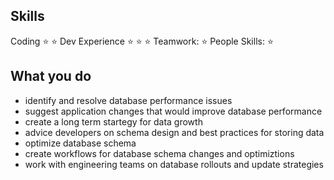 ## Skills
Coding :star: :star:
Dev Experience :star: :star: :star:
Teamwork: :star:
People Skills: :star:

## What you do
* identify and resolve database performance issues
* suggest application changes that would improve database performance
* create a long term startegy for data growth
* advice developers on schema design and best practices for storing data
* optimize database schema
* create workflows for database schema changes and optimiztions
* work with engineering teams on database rollouts and update strategies